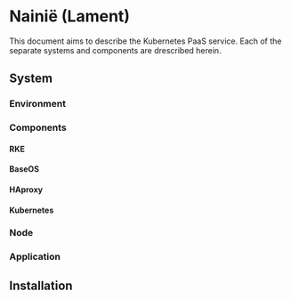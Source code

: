 # Nainië (Lament)
This document aims to describe the Kubernetes PaaS service. Each of the separate
systems and components are drescribed herein. 

## System
### Environment


### Components
#### RKE

#### BaseOS

#### HAproxy

#### Kubernetes

### Node

### Application

## Installation
